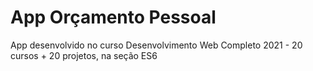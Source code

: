 # App Orçamento Pessoal 
 App desenvolvido no curso Desenvolvimento Web Completo 2021 - 20 cursos + 20 projetos, na seção ES6

